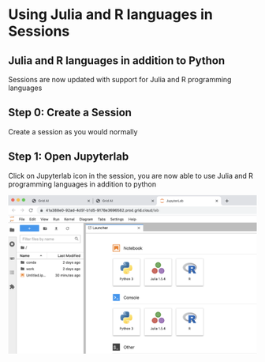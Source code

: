 # Using Julia and R languages in Sessions

## Julia and R languages in addition to Python

Sessions are now updated with support for Julia and R programming languages

## Step 0: Create a Session

Create a session as you would normally

## Step 1: Open Jupyterlab

Click on Jupyterlab icon in the session, you are now able to use Julia and R programming languages in addition to python

![](../../.gitbook/assets/screen-shot-2021-06-14-at-4.52.37-pm.png)

